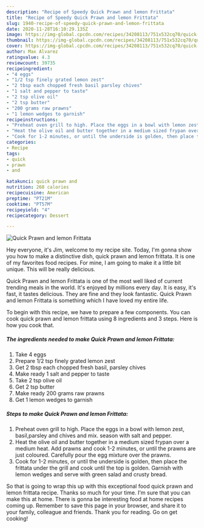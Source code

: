 ```yaml
---
description: "Recipe of Speedy Quick Prawn and lemon Frittata"
title: "Recipe of Speedy Quick Prawn and lemon Frittata"
slug: 1940-recipe-of-speedy-quick-prawn-and-lemon-frittata
date: 2020-11-28T16:10:29.135Z
image: https://img-global.cpcdn.com/recipes/34208113/751x532cq70/quick-prawn-and-lemon-frittata-recipe-main-photo.jpg
thumbnail: https://img-global.cpcdn.com/recipes/34208113/751x532cq70/quick-prawn-and-lemon-frittata-recipe-main-photo.jpg
cover: https://img-global.cpcdn.com/recipes/34208113/751x532cq70/quick-prawn-and-lemon-frittata-recipe-main-photo.jpg
author: Max Alvarez
ratingvalue: 4.3
reviewcount: 39735
recipeingredient:
- "4 eggs"
- "1/2 tsp finely grated lemon zest"
- "2 tbsp each chopped fresh basil parsley chives"
- "1 salt and pepper to taste"
- "2 tsp olive oil"
- "2 tsp butter"
- "200 grams raw prawns"
- "1 lemon wedges to garnish"
recipeinstructions:
- "Preheat oven grill to high. Place the eggs in a bowl with lemon zest, basil,parsley and chives and mix. season with salt and pepper."
- "Heat the olive oil and butter together in a medium sized frypan over a medium heat.  Add prawns and cook 1-2 minutes, or until the prawns are just coloured. Carefully pour the egg mixture over the prawns."
- "Cook for 1-2 minutes, or until the underside is golden, then place the frittata under the grill and cook until the top is golden. Garnish with lemon wedges and serve with green salad and crusty  bread."
categories:
- Recipe
tags:
- quick
- prawn
- and

katakunci: quick prawn and 
nutrition: 268 calories
recipecuisine: American
preptime: "PT21M"
cooktime: "PT57M"
recipeyield: "4"
recipecategory: Dessert

---
```



![Quick Prawn and lemon Frittata](https://img-global.cpcdn.com/recipes/34208113/751x532cq70/quick-prawn-and-lemon-frittata-recipe-main-photo.jpg)

Hey everyone, it's Jim, welcome to my recipe site. Today, I'm gonna show you how to make a distinctive dish, quick prawn and lemon frittata. It is one of my favorites food recipes. For mine, I am going to make it a little bit unique. This will be really delicious.



Quick Prawn and lemon Frittata is one of the most well liked of current trending meals in the world. It's enjoyed by millions every day. It is easy, it's fast, it tastes delicious. They are fine and they look fantastic. Quick Prawn and lemon Frittata is something which I have loved my entire life.


To begin with this recipe, we have to prepare a few components. You can cook quick prawn and lemon frittata using 8 ingredients and 3 steps. Here is how you cook that.

<!--inarticleads1-->

##### The ingredients needed to make Quick Prawn and lemon Frittata:

1. Take 4 eggs
1. Prepare 1/2 tsp finely grated lemon zest
1. Get 2 tbsp each chopped fresh basil, parsley chives
1. Make ready 1 salt and pepper to taste
1. Take 2 tsp olive oil
1. Get 2 tsp butter
1. Make ready 200 grams raw prawns
1. Get 1 lemon wedges to garnish




<!--inarticleads2-->

##### Steps to make Quick Prawn and lemon Frittata:

1. Preheat oven grill to high. Place the eggs in a bowl with lemon zest, basil,parsley and chives and mix. season with salt and pepper.
1. Heat the olive oil and butter together in a medium sized frypan over a medium heat.  Add prawns and cook 1-2 minutes, or until the prawns are just coloured. Carefully pour the egg mixture over the prawns.
1. Cook for 1-2 minutes, or until the underside is golden, then place the frittata under the grill and cook until the top is golden. Garnish with lemon wedges and serve with green salad and crusty  bread.




So that is going to wrap this up with this exceptional food quick prawn and lemon frittata recipe. Thanks so much for your time. I'm sure that you can make this at home. There is gonna be interesting food at home recipes coming up. Remember to save this page in your browser, and share it to your family, colleague and friends. Thank you for reading. Go on get cooking!

